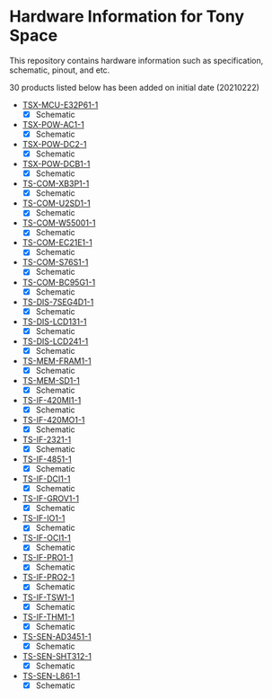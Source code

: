 # Hardware Information for Tony Space
This repository contains hardware information such as specification, schematic, pinout, and etc.

30 products listed below has been added on initial date (20210222)
- [TSX-MCU-E32P61-1](https://github.com/TonySpaceLtd/HardwareInfo/tree/main/TSX-MCU-E32P61-1)
  - [x] Schematic
- [TSX-POW-AC1-1](https://github.com/TonySpaceLtd/HardwareInfo/tree/main/TSX-POW-AC1-1)
  - [x] Schematic
- [TSX-POW-DC2-1](https://github.com/TonySpaceLtd/HardwareInfo/tree/main/TSX-POW-DC2-1)
  - [x] Schematic
- [TSX-POW-DCB1-1](https://github.com/TonySpaceLtd/HardwareInfo/tree/main/TSX-POW-DCB1-1)
  - [x] Schematic
- [TS-COM-XB3P1-1](https://github.com/TonySpaceLtd/HardwareInfo/tree/main/TS-COM-XB3P1-1)
  - [x] Schematic
- [TS-COM-U2SD1-1](https://github.com/TonySpaceLtd/HardwareInfo/tree/main/TS-COM-U2SD1-1)
  - [x] Schematic
- [TS-COM-W55001-1](https://github.com/TonySpaceLtd/HardwareInfo/tree/main/TS-COM-W55001-1)
  - [x] Schematic
- [TS-COM-EC21E1-1](https://github.com/TonySpaceLtd/HardwareInfo/tree/main/TS-COM-EC21E1-1)
  - [x] Schematic
- [TS-COM-S76S1-1](https://github.com/TonySpaceLtd/HardwareInfo/tree/main/TS-COM-S76S1-1)
  - [x] Schematic
- [TS-COM-BC95G1-1](https://github.com/TonySpaceLtd/HardwareInfo/tree/main/TS-COM-BC95G1-1)
  - [x] Schematic
- [TS-DIS-7SEG4D1-1](https://github.com/TonySpaceLtd/HardwareInfo/tree/main/TS-DIS-7SEG4D1-1)
  - [x] Schematic
- [TS-DIS-LCD131-1](https://github.com/TonySpaceLtd/HardwareInfo/tree/main/TS-DIS-LCD131-1)
  - [x] Schematic
- [TS-DIS-LCD241-1](https://github.com/TonySpaceLtd/HardwareInfo/tree/main/TS-DIS-LCD241-1)
  - [x] Schematic
- [TS-MEM-FRAM1-1](https://github.com/TonySpaceLtd/HardwareInfo/tree/main/TS-MEM-FRAM1-1)
  - [x] Schematic
- [TS-MEM-SD1-1](https://github.com/TonySpaceLtd/HardwareInfo/tree/main/TS-MEM-SD1-1)
  - [x] Schematic
- [TS-IF-420MI1-1](https://github.com/TonySpaceLtd/HardwareInfo/tree/main/TS-IF-420MI1-1)
  - [x] Schematic
- [TS-IF-420MO1-1](https://github.com/TonySpaceLtd/HardwareInfo/tree/main/TS-IF-420MO1-1)
  - [x] Schematic
- [TS-IF-2321-1](https://github.com/TonySpaceLtd/HardwareInfo/tree/main/TS-IF-2321-1)
  - [x] Schematic
- [TS-IF-4851-1](https://github.com/TonySpaceLtd/HardwareInfo/tree/main/TS-IF-4851-1)
  - [x] Schematic
- [TS-IF-DCI1-1](https://github.com/TonySpaceLtd/HardwareInfo/tree/main/TS-IF-DCI1-1)
  - [x] Schematic
- [TS-IF-GROV1-1](https://github.com/TonySpaceLtd/HardwareInfo/tree/main/TS-IF-GROV1-1)
  - [x] Schematic
- [TS-IF-IO1-1](https://github.com/TonySpaceLtd/HardwareInfo/tree/main/TS-IF-IO1-1)
  - [x] Schematic
- [TS-IF-OCI1-1](https://github.com/TonySpaceLtd/HardwareInfo/tree/main/TS-IF-OCI1-1)
  - [x] Schematic
- [TS-IF-PRO1-1](https://github.com/TonySpaceLtd/HardwareInfo/tree/main/TS-IF-PRO1-1)
  - [x] Schematic
- [TS-IF-PRO2-1](https://github.com/TonySpaceLtd/HardwareInfo/tree/main/TS-IF-PRO2-1)
  - [x] Schematic
- [TS-IF-TSW1-1](https://github.com/TonySpaceLtd/HardwareInfo/tree/main/TS-IF-TSW1-1)
  - [x] Schematic
- [TS-IF-THM1-1](https://github.com/TonySpaceLtd/HardwareInfo/tree/main/TS-IF-THM1-1)
  - [x] Schematic
- [TS-SEN-AD3451-1](https://github.com/TonySpaceLtd/HardwareInfo/tree/main/TS-SEN-AD3451-1)
  - [x] Schematic
- [TS-SEN-SHT312-1](https://github.com/TonySpaceLtd/HardwareInfo/tree/main/TS-SEN-SHT312-1)
  - [x] Schematic
- [TS-SEN-L861-1](https://github.com/TonySpaceLtd/HardwareInfo/tree/main/TS-SEN-L861-1)
  - [x] Schematic
